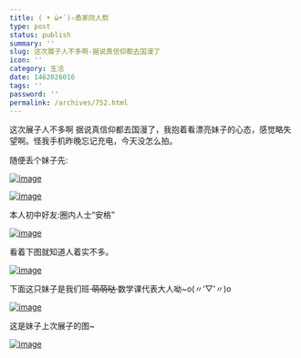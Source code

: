 ```yaml
---
title: ( • ̀ω•́ )✧甬家同人祭
type: post
status: publish
summary: ''
slug: 这次展子人不多啊-据说真信仰都去国漫了
icon: ''
category: 生活
date: 1462026016
tags: ''
password: ''
permalink: /archives/752.html
---
```


这次展子人不多啊 据说真信仰都去国漫了，我抱着看漂亮妹子的心态，感觉略失望啊。怪我手机昨晚忘记充电，今天没怎么拍。

随便丢个妹子先:

<a href="https://www.zkl2333.com/usr/uploads/2016/04/p60430-115925-2.jpg"><img class="alignnone size-full" title="P60430-115925.jpg" src="https://www.zkl2333.com/usr/uploads/2016/04/p60430-115925-2.jpg" alt="image" /></a>

<a href="https://www.zkl2333.com/usr/uploads/2016/04/p60430-115850-1.jpg"><img class="alignnone size-full" title="P60430-115850.jpg" src="https://www.zkl2333.com/usr/uploads/2016/04/p60430-115850-1.jpg" alt="image" /></a>

本人初中好友:圈内人士“安格”

<a href="https://www.zkl2333.com/usr/uploads/2016/04/p60430-114906.jpg"><img class="alignnone size-full" title="P60430-114906.jpg" src="https://www.zkl2333.com/usr/uploads/2016/04/p60430-114906.jpg" alt="image" /></a>

看着下图就知道人着实不多。

<a href="https://www.zkl2333.com/usr/uploads/2016/04/p60430-101602-1.jpg"><img class="alignnone size-full" title="P60430-101602.jpg" src="https://www.zkl2333.com/usr/uploads/2016/04/p60430-101602-1.jpg" alt="image" /></a>

下面这只妹子是我们班<span style="text-decoration: line-through;"> 萌萌哒 </span>数学课代表大人呦~o(〃'▽'〃)o

<a href="https://www.zkl2333.com/usr/uploads/2016/04/1462028233924.jpeg"><img class="alignnone size-full" title="1462028233924.jpeg" src="https://www.zkl2333.com/usr/uploads/2016/04/1462028233924.jpeg" alt="image" /></a>

这是妹子上次展子的图~

<a href="https://www.zkl2333.com/usr/uploads/2016/04/1462028109978.jpeg"><img class="alignnone size-full" title="1462028109978.jpeg" src="https://www.zkl2333.com/usr/uploads/2016/04/1462028109978.jpeg" alt="image" /></a>
